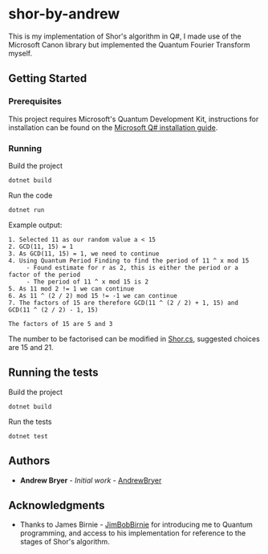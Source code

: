 # shor-by-andrew

This is my implementation of Shor's algorithm in Q#, I made use of the Microsoft Canon library but implemented the Quantum Fourier Transform myself.

## Getting Started

### Prerequisites

This project requires Microsoft's Quantum Development Kit, instructions for installation can be found on the [Microsoft Q# installation guide](https://docs.microsoft.com/en-us/quantum/install-guide/?view=qsharp-preview).

### Running

Build the project

```
dotnet build
```

Run the code

```
dotnet run
```

Example output:
```
1. Selected 11 as our random value a < 15
2. GCD(11, 15) = 1
3. As GCD(11, 15) = 1, we need to continue
4. Using Quantum Period Finding to find the period of 11 ^ x mod 15
     - Found estimate for r as 2, this is either the period or a factor of the period
     - The period of 11 ^ x mod 15 is 2
5. As 11 mod 2 != 1 we can continue
6. As 11 ^ (2 / 2) mod 15 != -1 we can continue
7. The factors of 15 are therefore GCD(11 ^ (2 / 2) + 1, 15) and GCD(11 ^ (2 / 2) - 1, 15)

The factors of 15 are 5 and 3
```

The number to be factorised can be modified in [Shor.cs](https://github.com/AndrewBryer/shor-by-andrew/blob/master/src/Shor.cs), suggested choices are 15 and 21.

## Running the tests

Build the project

```
dotnet build
```

Run the tests

```
dotnet test
```


## Authors

* **Andrew Bryer** - *Initial work* - [AndrewBryer](https://github.com/AndrewBryer)

## Acknowledgments

* Thanks to James Birnie - [JimBobBirnie](https://github.com/JimBobBirnie) for introducing me to Quantum programming, and access to his implementation for reference to the stages of Shor's algorithm.
